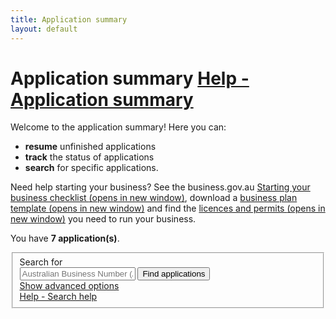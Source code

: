 ```yaml
---
title: Application summary
layout: default
---
```

<style>
    a.dismiss span {
        display: inline-block;
        width: 20px;
        height: 20px;
        vertical-align: middle;
    }

    p:hover a.dismiss span, a.dismiss:focus span {
        background: url(/Content/img/ico-close.png);
        background-size: cover;
    }

    a.dismiss:hover, a.dismiss:focus {
        background-color: transparent;
    }

    .inline p {
        margin: 0;
    }

    .inline {
        display: inline-block;
        margin-right: 20px;
    }	

	tr.extra {
		background-color: #eee;
		display: none;
	}
	
	tr.extra td {
		background-color: transparent;
	}
	.dashboard-container caption .app-status {
		font-size: 80%;
		margin-top: .5em;
		width: 80%;
	}
	.search-date {
		width: 7em !important;
	}
	.search-date + button.ui-datepicker-trigger {
		background: none;
		border: none;
		margin-left: -35px;
		color: #555;
	}
</style>
<main class="wrapper">
	<h1 id="heading" tabindex="-1">Application summary <a class="cd-btn help" href="#help-dashboarddescription"><span>Help - Application summary</span></a></h1>
	<div class="grid-row clearfix">
		<p>Welcome to the application summary! Here you can:</p>
		<ul>
			<li><strong>resume</strong> unfinished applications</li>
			<li><strong>track</strong> the status of applications</li>
			<li><strong>search</strong> for specific applications.</li>
		</ul>
		<p>Need help starting your business? See the business.gov.au <a href="https://www.business.gov.au/Info/Plan-and-Start/Templates-and-tools/Checklists/Starting-your-business-checklist" target="_blank">Starting your business checklist <span class="visuallyhidden">(opens in new window)</span></a>, download a <a href="https://www.business.gov.au/info/plan-and-start/templates-and-tools/business-plan-template-and-guide" target="_blank">business plan template <span class="visuallyhidden">(opens in new window)</span></a> and find the <a href="https://www.business.gov.au/info/plan-and-start/start-your-business/business-and-company-registration/registration-and-licences" target="_blank"> licences and permits <span class="visuallyhidden">(opens in new window)</span></a> you need to run your business. </p>
	</div>
	<div id="dashboard-page">
		<p>You have <strong><span id="application-count">7</span> application(s)</strong>.</p>
		<div class="card clearfix">
			<form action="/registration/dashboard/search" id="search-form" method="post" novalidate="novalidate"><input name="__RequestVerificationToken" type="hidden" value="v0HTD9yGK4oZF86SaC0U1DDBqhAbaJWP-VzqDS3U4AAWGBssoz7lI5ZHjod30AeYr4OZ4rYmS5M5qEzfzMnCivI_DM_4hQJIqgIMfI2Qw5LdNinjOxOKnVen_9cR6VQ_iC7xqeCItQCqvw6A4q8RPw2">            <fieldset id="filterContainer" class="no-margin">
                <div class="filter-container">
					<div class="grid-row">
						<div class="col4">
							<label for="search-term" class="input-right">Search for</label>
						</div>
						<div class="col7">
							<input id="SearchOptions_SearchString" name="SearchOptions.SearchString" placeholder="Australian Business Number (ABN)" style="max-width: 23em" type="text" value="">
							<button id="find-btn" type="submit" class="btn btn-default btn-inline" name="submitAction" value="stringSearch">Find applications</button><br>
							<a href="javascript:void(0)" id="show-adv">Show advanced options</a>
						</div>
						<div class="col1 last"><a class="cd-btn help" href="#help-dashboardsearchhelp"><span>Help - Search help</span></a></div>
					</div>
                    <div id="advanced-search" style="display: none;">
						<div class="grid-row">
							<div class="col4">
								<label for="SearchOptions_DateFrom" class="input-right">Submitted date from<br><span class="field-note">(DD/MM/YYYY)</span></label>
							</div>
							<div class="col8 last">
								<input class="search-date hasDatepicker" data-val="true" data-val-date="The field DateFrom must be a date." id="SearchOptions_DateFrom" name="SearchOptions.DateFrom" type="text" value=""><button type="button" class="ui-datepicker-trigger"><span class="fa fa-calendar"></span></button>
								&nbsp;&nbsp;
								<label for="SearchOptions_DateTo" class="input-right label-inline">Date to <span class="field-note">(DD/MM/YYYY)</span></label>
								<input class="search-date hasDatepicker" data-val="true" data-val-date="The field DateTo must be a date." id="SearchOptions_DateTo" name="SearchOptions.DateTo" type="text" value=""><button type="button" class="ui-datepicker-trigger"><span class="fa fa-calendar"></span></button>
							</div>
						</div>
						<div class="grid-row">
							<div class="col4">
								<label for="field5" class="input-right">Status of application</label>
							</div>
							<div class="col8 last">
								<select id="SearchOptions_SelectedApplicationStatus" name="SearchOptions.SelectedApplicationStatus"><option value="">Show all</option>
									<option value="1">Not Submitted</option>
									<option value="4">Submitted</option>
									<option value="5">Completed</option>
								</select>
								<br>
							</div>
						</div>
						<div class="grid-row clearfix">
							<div class="col4">
								<p class="label input-right">Registration types</p>
							</div>
							<div class="col8 last">
								<div class="custom-controls inline">
									<p class="no-margin">

										<input id="RegistrationTypes_2" name="SearchOptions.SelectedRegistrationTypes" type="checkbox" value="ABN">
										<label for="RegistrationTypes_2" id="type-abn" style="width: 8em">ABN</label>
									</p>
								</div>
								<div class="custom-controls inline">
									<p class="no-margin">

										<input id="RegistrationTypes_3" name="SearchOptions.SelectedRegistrationTypes" type="checkbox" value="GST">
										<label for="RegistrationTypes_3" id="type-gst" style="width: 8em">GST</label>
									</p>
								</div>
								<div class="custom-controls inline">
									<p class="no-margin">

										<input id="RegistrationTypes_4" name="SearchOptions.SelectedRegistrationTypes" type="checkbox" value="PAYG">
										<label for="RegistrationTypes_4" id="type-payg" style="width: 8em">PAYG</label>
									</p>
								</div>
								<div class="custom-controls inline">
									<p class="no-margin">

										<input id="RegistrationTypes_5" name="SearchOptions.SelectedRegistrationTypes" type="checkbox" value="FBT">
										<label for="RegistrationTypes_5" id="type-fbt" style="width: 8em">FBT</label>
									</p>
								</div>
								<div class="custom-controls inline">
									<p class="no-margin">

										<input id="RegistrationTypes_6" name="SearchOptions.SelectedRegistrationTypes" type="checkbox" value="LCT">
										<label for="RegistrationTypes_6" id="type-lct" style="width: 8em">LCT</label>
									</p>
								</div>
								<div class="custom-controls inline">
									<p class="no-margin">

										<input id="RegistrationTypes_7" name="SearchOptions.SelectedRegistrationTypes" type="checkbox" value="FTC">
										<label for="RegistrationTypes_7" id="type-ftc" style="width: 8em">FTC</label>
									</p>
								</div>
								<div class="custom-controls inline">
									<p class="no-margin">

										<input id="RegistrationTypes_8" name="SearchOptions.SelectedRegistrationTypes" type="checkbox" value="WET">
										<label for="RegistrationTypes_8" id="type-wet" style="width: 8em">WET</label>
									</p>
								</div>
								<div class="custom-controls inline">
									<p class="no-margin">

										<input id="RegistrationTypes_9" name="SearchOptions.SelectedRegistrationTypes" type="checkbox" value="AKEY">
										<label for="RegistrationTypes_9" id="type-akey" style="width: 8em">AUSKey</label>
									</p>
								</div>
							</div>
						</div>
                        <div>
                            <p class="margin4">
                                <button type="submit" class="btn btn-default btn-inline" id="btnSearch" name="submitAction" value="advancedSearch">Find applications</button>
                            </p>
                        </div>
                    </div>
                </div><!-- filterContainer -->
            </fieldset>
		</form>
	</div>
<div id="submit">
	<div class="dashboard-container" id="9513">
		<table>
			<caption>
				Australian Business Number (ABN): <strong>44 987 654 321</strong><br>
				
				<div class="app-status"><p>Submitted on 12 Apr 2017 09:16</p></div>
				<span class="controls">
					<a href="register-existing5" class="edit">Reapply</a>
					&nbsp;
					<a href="javascript:void(0);" class="remove" style="display: none;">Delete</a>
					&nbsp;
					<a href="javascript:void(0);" class="refresh" style="display: none;"><span class="fa fa-refresh"></span>Status update</a>
				</span>
			</caption>
			<thead>
			<tr>
				<th class="status-item">Registration item</th>
				<th class="status-detail">Detail</th>
				<th class="status-information" colspan="2">Status</th>
			</tr>
			</thead>
			<tbody>
				<tr class="rego" onclick="$(this).next().toggle('fast')">
					<td class="declined"><span class="visuallyhidden">Unsuccessful-</span>GST</td>
					<td class="status-waiting"></td>
					<td class="">
						<span>
							<a class="more" href="javascript:void(0)">Unsuccessful</a>
						</span>
					</td>
					<td class=""><span class="fa fa-plus-square">&nbsp;</span></td>
				</tr>
				<tr style="display: table-row;" class="extra" style="display: none">
					<td>&nbsp;</td>
					<td colspan="3">
						<p>Your Goods and Services Tax (GST) registration has been unsuccessful:</p>
						<ul>
							 <li>Error with application for some reason.</li>
						</ul>
						<p>You can correct the errors and resubmit the application by using the <strong>Reapply</strong> button above.</p>
					</td>
				</tr>
				<tr class="rego" onclick="$(this).next().toggle('fast')">
					<td class="declined"><span class="visuallyhidden">Unsuccessful-</span>WET</td>
					<td class="status-waiting"></td>
					<td class="">
						<span>
							<a class="more" href="javascript:void(0)">Unsuccessful</a>
						</span>
					</td>
					<td class=""><span class="fa fa-plus-square">&nbsp;</span></td>
				</tr>
				<tr style="display: table-row;" class="extra" style="display: none">
					<td>&nbsp;</td>
					<td colspan="3">
						<p>Your Wine Equalisation Tax (WET) registration has been unsuccessful:</p>
						<ul>
							 <li>Error with application for some reason.</li>
						</ul>
						<p>You can correct the errors and resubmit the application by using the <strong>Reapply</strong> button above.</p>
					</td>
				</tr>
				</tbody>
		</table>
		<div class="referrer"></div>
	</div>
	<div class="dashboard-container">
		<table>
			<caption>Australian Business Number (ABN): <strong>44 123 456 789</strong><br>
				
				<div class="app-status"><p>Not submitted</p></div>
				<span class="controls">
					<a href="javascript:void(0);" class="edit">Resume</a>
					&nbsp;
					<a href="javascript:void(0);" class="remove" style="display: none;">Delete</a>
					&nbsp;
					<a href="javascript:void(0);" class="refresh" style="display: none;"><span class="fa fa-refresh"></span>Status update</a>
				</span>
			</caption>
			<thead>
				<tr>
					<th class="status-item">Registration item</th>
					<th class="status-detail">Detail</th>
					<th class="status-information" colspan="2">Status</th>
				</tr>
			</thead>
			<tbody>
				
				<tr>
					<td>&nbsp;</td>
					<td colspan="3">No registrations added.</td>
				</tr>
			</tbody>
		</table>
		<div class="referrer"></div>
	</div>
</div>
<div id="not-submitted">
	<div class="dashboard-container">
		<table>
			<caption>Australian Business Number (ABN): <strong>44 123 456 789</strong><br>
				
				<div class="app-status"><p>Not submitted</p></div>
				<span class="controls">
					<a href="javascript:void(0);" class="edit">Resume</a>
					&nbsp;
					<a href="javascript:void(0);" class="remove" style="display: none;">Delete</a>
					&nbsp;
					<a href="javascript:void(0);" class="refresh" style="display: none;"><span class="fa fa-refresh"></span>Status update</a>
				</span>
			</caption>
			<thead>
				<tr>
					<th class="status-item">Registration item</th>
					<th class="status-detail">Detail</th>
					<th class="status-information" colspan="2">Status</th>
				</tr>
			</thead>
			<tbody>
				
				<tr class="rego">
					<td class="editing"><span class="visuallyhidden">Not submitted-</span>GST</td>
					<td class="status-waiting"></td>
					<td class="">
						<span>Not submitted</span>
					</td>
					<td class="">&nbsp;</td>
				</tr>
				<tr class="rego">
					<td class="editing"><span class="visuallyhidden">Not submitted-</span>PAYG</td>
					<td class="status-waiting"></td>
					<td class="">
						<span>Not submitted</span>
					</td>
					<td class="">&nbsp;</td>
				</tr>
			</tbody>
		</table>
		<div class="referrer"></div>
	</div>
	<div class="dashboard-container" id="9619">
		<table>
			<caption>Australian Business Number (ABN): <strong>44 123 456 789</strong><br>
				
				<div class="app-status"><p>Submitted on 09 Apr 2017 16:18</p></div>
				<span class="controls" style="display: none;">
					<a href="javascript:void(0);" class="edit" style="display: none;">Resume</a>
					&nbsp;
					<a href="javascript:void(0);" class="remove" style="display: none;">Delete</a>
					&nbsp;
					<a href="javascript:void(0);" class="refresh" style="display: none;"><span class="fa fa-refresh"></span>Status update</a>
				</span>
			</caption>
			<thead>
				<tr>
					<th class="status-item">Registration item</th>
					<th class="status-detail">Detail</th>
					<th class="status-information" colspan="2">Status</th>
				</tr>
			</thead>
			<tbody>
				
				<tr class="rego" onclick="$(this).next().toggle('fast')">
					<td class="registered"><span class="visuallyhidden">Submitted-</span>AUSKey</td>
					<td class="status-waiting">Fred Aurthur Nerk</td>
					<td class="">
						<span>
							<a class="more" href="javascript:void(0)">Submitted</a>
						</span>
					</td>
					<td class=""><span class="fa fa-plus-square">&nbsp;</span></td>
				</tr>
				<tr style="display: table-row;" class="extra" style="display: none">
					<td>&nbsp;</td>
					<td colspan="3">
						<p>Your registration has been submitted. Check with the ATO to see if it was successful.</p>
					</td>
				</tr>
				<tr class="rego" onclick="$(this).next().toggle('fast')">
					<td class="registered"><span class="visuallyhidden">Submitted-</span>AUSKey</td>
					<td class="status-waiting">John Cecil Smith</td>
					<td class="">
						<span>
							<a class="more" href="javascript:void(0)">Submitted</a>
						</span>
					</td>
					<td class=""><span class="fa fa-plus-square">&nbsp;</span></td>
				</tr>
				<tr style="display: table-row;" class="extra" style="display: none">
					<td>&nbsp;</td>
					<td colspan="3">
						<p>Your registration has been submitted. Check with the ATO to see if it was successful.</p>
					</td>
				</tr>
				<tr class="rego" onclick="$(this).next().toggle('fast')">
					<td class="registered"><span class="visuallyhidden">Submitted-</span>AUSKey</td>
					<td class="status-waiting">Bryan Anthony James</td>
					<td class="">
						<span>
							<a class="more" href="javascript:void(0)">Submitted</a>
						</span>
					</td>
					<td class=""><span class="fa fa-plus-square">&nbsp;</span></td>
				</tr>
				<tr style="display: table-row;" class="extra" style="display: none">
					<td>&nbsp;</td>
					<td colspan="3">
						<p>Your registration has been submitted. Check with the ATO to see if it was successful.</p>
					</td>
				</tr>
			</tbody>
		</table>
		<div class="referrer"></div>
	</div>
</div>
<div class="dashboard-container" id="9476">
    <table>
        <caption>
            Australian Business Number: <strong>44 555 555 555</strong><br>
            
            <div class="app-status"><p>Completed on 05 Apr 2017 16:06</p></div>
            <span class="controls" style="display: none;">
                <a href="javascript:void(0);" class="edit" style="display: none;">Resume</a>
                &nbsp;
                <a href="javascript:void(0);" class="remove" style="display: none;">Delete</a>
                &nbsp;
                <a href="javascript:void(0);" class="refresh" style="display: none;"><span class="fa fa-refresh"></span>Status update</a>
            </span>
        </caption>
        <thead>
        <tr>
            <th class="status-item">Registration item</th>
            <th class="status-detail">Detail</th>
            <th class="status-information" colspan="2">Status</th>
        </tr>
        </thead>
        <tbody>
			<tr class="rego" onclick="$(this).next().toggle('fast')">
				<td class="registered"><span class="visuallyhidden">Submitted-</span>GST</td>
				<td class="status-waiting"></td>
				<td class="">
					<span>
						<a class="more" href="javascript:void(0)">Submitted</a>
					</span>
				</td>
				<td class=""><span class="fa fa-plus-square">&nbsp;</span></td>
			</tr>
			<tr style="display: table-row;" class="extra" style="display: none">
				<td>&nbsp;</td>
				<td colspan="3">
					<p>Your registration has been submitted. Check with the ATO to see if it was successful.</p>
				</td>
			</tr>
			<tr class="rego" onclick="$(this).next().toggle('fast')">
				<td class="registered"><span class="visuallyhidden">Submitted-</span>LCT</td>
				<td class="status-waiting"></td>
				<td class="">
					<span>
						<a class="more" href="javascript:void(0)">Submitted</a>
					</span>
				</td>
				<td class=""><span class="fa fa-plus-square">&nbsp;</span></td>
			</tr>
			<tr style="display: table-row;" class="extra" style="display: none">
				<td>&nbsp;</td>
				<td colspan="3">
					<p>Your registration has been submitted. Check with the ATO to see if it was successful.</p>
				</td>
			</tr>
			<tr class="rego" onclick="$(this).next().toggle('fast')">
				<td class="registered"><span class="visuallyhidden">Submitted-</span>FTC</td>
				<td class="status-waiting"></td>
				<td class="">
					<span>
						<a class="more" href="javascript:void(0)">Submitted</a>
					</span>
				</td>
				<td class=""><span class="fa fa-plus-square">&nbsp;</span></td>
				<tr style="display: table-row;" class="extra" style="display: none">
					<td>&nbsp;</td>
					<td colspan="3">
						<p>Your registration has been submitted. Check with the ATO to see if it was successful.</p>
					</td>
				</tr>
			</tr>
		</tbody>
    </table>
    <div class="referrer"></div>
</div>
<div id="pager" class="card" style="">
        <div class="grid-row">
            <p>
                You have <span>4</span> more application(s)
                <button id="btnShowMore" type="button" class="btn btn-inline" style="margin-left: 10px">Show more...</button>
            </p>
        </div>
    </div>
</div>

<script type="text/javascript" src="/scripts/clipboard.min.js"></script>

<script type="text/javascript">
	$(document).ready(function() {
	
		var qryStr = getUrlVars();
		if (qryStr.action == "submit") {
			$("#submit").show();
			$("#not-submitted").hide();
		} else {
			$("#submit").hide();
			$("#not-submitted").show();
		}
	
		$("#show-adv").click(function () {
			$("#advanced-search").toggle('fast');
			if ($("#advanced-search:visible").length)
				$("#show-adv").html("Hide advanced options");
			else
				$("#show-adv").html("Show advanced options");
			$(this).blur();
		});
	
		
	
	});
</script>

</main>